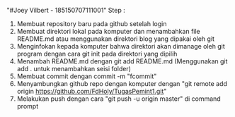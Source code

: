 "#Joey Vilbert - 185150707111001"
Step :
1. Membuat repository baru pada github setelah login
2. Membuat direktori lokal pada komputer dan menambahkan file README.md 
atau menggunakan direktori blog yang dipakai oleh git
3. Menginfokan kepada komputer bahwa direktori akan
dimanage oleh git program dengan cara git init pada direktori yang dipilih
4. Menambah README.md dengan git add README.md (Menggunakan git add . untuk menambahkan seisi folder)
5. Membuat commit dengan commit -m "fcommit"
6. Menyambungkan github repo dengan komputer
dengan "git remote add origin https://github.com/FdHoly/TugasPemint1.git"
7. Melakukan push dengan cara "git push -u origin master" di command prompt